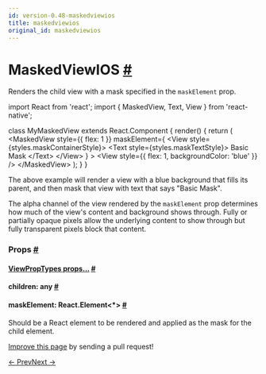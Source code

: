 ```yaml
---
id: version-0.48-maskedviewios
title: maskedviewios
original_id: maskedviewios
---
```

<a id="content"></a><h1><a class="anchor" name="maskedviewios"></a>MaskedViewIOS <a class="hash-link" href="docs/maskedviewios.html#maskedviewios">#</a></h1><div><div><p>Renders the child view with a mask specified in the <code>maskElement</code> prop.</p><div class="prism language-javascript"><span class="token keyword">import</span> React <span class="token keyword">from</span> <span class="token string">'react'</span><span class="token punctuation">;</span>
<span class="token keyword">import</span> <span class="token punctuation">{</span> MaskedView<span class="token punctuation">,</span> Text<span class="token punctuation">,</span> View <span class="token punctuation">}</span> <span class="token keyword">from</span> <span class="token string">'react-native'</span><span class="token punctuation">;</span>

<span class="token keyword">class</span> <span class="token class-name">MyMaskedView</span> <span class="token keyword">extends</span> <span class="token class-name">React<span class="token punctuation">.</span>Component</span> <span class="token punctuation">{</span>
  <span class="token function">render</span><span class="token punctuation">(</span><span class="token punctuation">)</span> <span class="token punctuation">{</span>
    <span class="token keyword">return</span> <span class="token punctuation">(</span>
      <span class="token operator">&lt;</span>MaskedView
        style<span class="token operator">=</span><span class="token punctuation">{</span><span class="token punctuation">{</span> flex<span class="token punctuation">:</span> <span class="token number">1</span> <span class="token punctuation">}</span><span class="token punctuation">}</span>
        maskElement<span class="token operator">=</span><span class="token punctuation">{</span>
          <span class="token operator">&lt;</span>View style<span class="token operator">=</span><span class="token punctuation">{</span>styles<span class="token punctuation">.</span>maskContainerStyle<span class="token punctuation">}</span><span class="token operator">&gt;</span>
            <span class="token operator">&lt;</span>Text style<span class="token operator">=</span><span class="token punctuation">{</span>styles<span class="token punctuation">.</span>maskTextStyle<span class="token punctuation">}</span><span class="token operator">&gt;</span>
              Basic Mask
            <span class="token operator">&lt;</span><span class="token operator">/</span>Text<span class="token operator">&gt;</span>
          <span class="token operator">&lt;</span><span class="token operator">/</span>View<span class="token operator">&gt;</span>
        <span class="token punctuation">}</span>
      <span class="token operator">&gt;</span>
        <span class="token operator">&lt;</span>View style<span class="token operator">=</span><span class="token punctuation">{</span><span class="token punctuation">{</span> flex<span class="token punctuation">:</span> <span class="token number">1</span><span class="token punctuation">,</span> backgroundColor<span class="token punctuation">:</span> <span class="token string">'blue'</span> <span class="token punctuation">}</span><span class="token punctuation">}</span> <span class="token operator">/</span><span class="token operator">&gt;</span>
      <span class="token operator">&lt;</span><span class="token operator">/</span>MaskedView<span class="token operator">&gt;</span>
    <span class="token punctuation">)</span><span class="token punctuation">;</span>
  <span class="token punctuation">}</span>
<span class="token punctuation">}</span></div><p>The above example will render a view with a blue background that fills its
parent, and then mask that view with text that says "Basic Mask".</p><p>The alpha channel of the view rendered by the <code>maskElement</code> prop determines how
much of the view's content and background shows through. Fully or partially
opaque pixels allow the underlying content to show through but fully
transparent pixels block that content.</p></div><h3><a class="anchor" name="props"></a>Props <a class="hash-link" href="docs/maskedviewios.html#props">#</a></h3><div class="props"><div class="prop"><h4 class="propTitle"><a class="anchor" name="viewproptypes"></a><a href="docs/viewproptypes.html#props">ViewPropTypes props...</a> <a class="hash-link" href="docs/maskedviewios.html#viewproptypes">#</a></h4></div><div class="prop"><h4 class="propTitle"><a class="anchor" name="children"></a>children: <span class="propType">any</span> <a class="hash-link" href="docs/maskedviewios.html#children">#</a></h4></div><div class="prop"><h4 class="propTitle"><a class="anchor" name="maskelement"></a>maskElement: <span class="propType">React.Element&lt;*&gt;</span> <a class="hash-link" href="docs/maskedviewios.html#maskelement">#</a></h4><div><p>Should be a React element to be rendered and applied as the
mask for the child element.</p></div></div></div></div><p class="edit-page-block"><a target="_blank" href="https://github.com/facebook/react-native/blob/master/Libraries/Components/MaskedView/MaskedViewIOS.ios.js">Improve this page</a> by sending a pull request!</p><div class="docs-prevnext"><a class="docs-prev" href="docs/listview.html#content">← Prev</a><a class="docs-next" href="docs/modal.html#content">Next →</a></div>